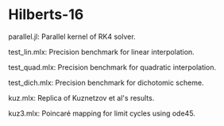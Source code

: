 # Hilberts-16

parallel.jl: Parallel kernel of RK4 solver.

test_lin.mlx: Precision benchmark for linear interpolation.

test_quad.mlx: Precision benchmark for quadratic interpolation.

test_dich.mlx: Precision benchmark for dichotomic scheme.

kuz.mlx: Replica of Kuznetzov et al's results.

kuz3.mlx: Poincaré mapping for limit cycles using ode45.

